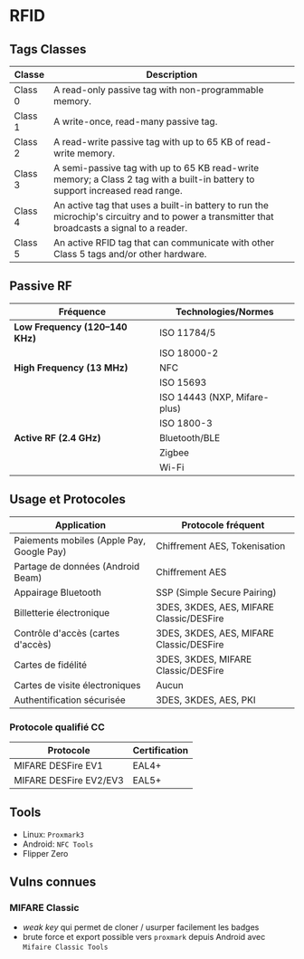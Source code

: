# RFID

## Tags Classes

| Classe | Description|
|--------|-----------------------------------------------------------------------------|
| Class 0 | A read-only passive tag with non-programmable memory.   |
| Class 1 | A write-once, read-many passive tag.|
| Class 2 | A read-write passive tag with up to 65 KB of read-write memory.   |
| Class 3 | A semi-passive tag with up to 65 KB read-write memory; a Class 2 tag with a built-in battery to support increased read range. |
| Class 4 | An active tag that uses a built-in battery to run the microchip's circuitry and to power a transmitter that broadcasts a signal to a reader. |
| Class 5 | An active RFID tag that can communicate with other Class 5 tags and/or other hardware. |

## Passive RF

| **Fréquence**    | **Technologies/Normes** |
|-----------------------|---------------------------------------------|
| **Low Frequency (120–140 KHz)** | ISO 11784/5    |
|   | ISO 18000-2|
| **High Frequency (13 MHz)**| NFC  |
|   | ISO 15693  |
|   | ISO 14443 (NXP, Mifare-plus)   |
|   | ISO 1800-3 |
| **Active RF (2.4 GHz)** | Bluetooth/BLE  |
|   | Zigbee|
|   | Wi-Fi |


## Usage et Protocoles

| Application| Protocole fréquent |
|-------|-------|
| Paiements mobiles (Apple Pay, Google Pay) | Chiffrement AES, Tokenisation  |
| Partage de données (Android Beam) | Chiffrement AES |
| Appairage Bluetooth  | SSP (Simple Secure Pairing)  |
| Billetterie électronique  | 3DES, 3KDES, AES, MIFARE Classic/DESFire |
| Contrôle d'accès (cartes d'accès) | 3DES, 3KDES, AES, MIFARE Classic/DESFire |
| Cartes de fidélité   | 3DES, 3KDES, MIFARE Classic/DESFire |
| Cartes de visite électroniques | Aucun |
| Authentification sécurisée| 3DES, 3KDES, AES, PKI |

### Protocole qualifié CC

| Protocole | Certification |
|-----|----|
| MIFARE DESFire EV1 | EAL4+ |
| MIFARE DESFire EV2/EV3 | EAL5+ |

## Tools

* Linux: `Proxmark3`
* Android: `NFC Tools`
* Flipper Zero

## Vulns connues

### MIFARE Classic

* *weak key* qui permet de cloner / usurper facilement les badges
* brute force et export possible vers `proxmark` depuis Android avec `Mifaire Classic Tools`




